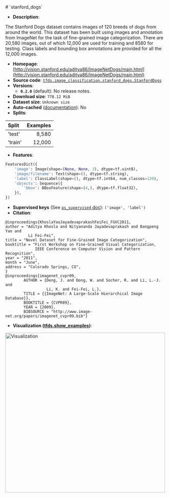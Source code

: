 <div itemscope itemtype="http://schema.org/Dataset">
  <div itemscope itemprop="includedInDataCatalog" itemtype="http://schema.org/DataCatalog">
    <meta itemprop="name" content="TensorFlow Datasets" />
  </div>
  <meta itemprop="name" content="stanford_dogs" />
  <meta itemprop="description" content="The Stanford Dogs dataset contains images of 120 breeds of dogs from around&#10;the world. This dataset has been built using images and annotation from&#10;ImageNet for the task of fine-grained image categorization. There are&#10;20,580 images, out of which 12,000 are used for training and 8580 for&#10;testing. Class labels and bounding box annotations are provided&#10;for all the 12,000 images.&#10;&#10;To use this dataset:&#10;&#10;```python&#10;import tensorflow_datasets as tfds&#10;&#10;ds = tfds.load(&#x27;stanford_dogs&#x27;, split=&#x27;train&#x27;)&#10;for ex in ds.take(4):&#10;  print(ex)&#10;```&#10;&#10;See [the guide](https://www.tensorflow.org/datasets/overview) for more&#10;informations on [tensorflow_datasets](https://www.tensorflow.org/datasets).&#10;&#10;&lt;img src=&quot;https://storage.googleapis.com/tfds-data/visualization/stanford_dogs-0.2.0.png&quot; alt=&quot;Visualization&quot; width=&quot;500px&quot;&gt;&#10;&#10;" />
  <meta itemprop="url" content="https://www.tensorflow.org/datasets/catalog/stanford_dogs" />
  <meta itemprop="sameAs" content="http://vision.stanford.edu/aditya86/ImageNetDogs/main.html" />
  <meta itemprop="citation" content="@inproceedings{KhoslaYaoJayadevaprakashFeiFei_FGVC2011,&#10;author = &quot;Aditya Khosla and Nityananda Jayadevaprakash and Bangpeng Yao and&#10;          Li Fei-Fei&quot;,&#10;title = &quot;Novel Dataset for Fine-Grained Image Categorization&quot;,&#10;booktitle = &quot;First Workshop on Fine-Grained Visual Categorization,&#10;             IEEE Conference on Computer Vision and Pattern Recognition&quot;,&#10;year = &quot;2011&quot;,&#10;month = &quot;June&quot;,&#10;address = &quot;Colorado Springs, CO&quot;,&#10;}&#10;@inproceedings{imagenet_cvpr09,&#10;        AUTHOR = {Deng, J. and Dong, W. and Socher, R. and Li, L.-J. and&#10;                  Li, K. and Fei-Fei, L.},&#10;        TITLE = {{ImageNet: A Large-Scale Hierarchical Image Database}},&#10;        BOOKTITLE = {CVPR09},&#10;        YEAR = {2009},&#10;        BIBSOURCE = &quot;http://www.image-net.org/papers/imagenet_cvpr09.bib&quot;}" />
</div>
# `stanford_dogs`

*   **Description**:

The Stanford Dogs dataset contains images of 120 breeds of dogs from around the
world. This dataset has been built using images and annotation from ImageNet for
the task of fine-grained image categorization. There are 20,580 images, out of
which 12,000 are used for training and 8580 for testing. Class labels and
bounding box annotations are provided for all the 12,000 images.

*   **Homepage**:
    [http://vision.stanford.edu/aditya86/ImageNetDogs/main.html](http://vision.stanford.edu/aditya86/ImageNetDogs/main.html)
*   **Source code**:
    [`tfds.image_classification.stanford_dogs.StanfordDogs`](https://github.com/tensorflow/datasets/tree/master/tensorflow_datasets/image_classification/stanford_dogs.py)
*   **Versions**:
    *   **`0.2.0`** (default): No release notes.
*   **Download size**: `778.12 MiB`
*   **Dataset size**: `Unknown size`
*   **Auto-cached**
    ([documentation](https://www.tensorflow.org/datasets/performances#auto-caching)):
    No
*   **Splits**:

Split   | Examples
:------ | -------:
'test'  | 8,580
'train' | 12,000

*   **Features**:

```python
FeaturesDict({
    'image': Image(shape=(None, None, 3), dtype=tf.uint8),
    'image/filename': Text(shape=(), dtype=tf.string),
    'label': ClassLabel(shape=(), dtype=tf.int64, num_classes=120),
    'objects': Sequence({
        'bbox': BBoxFeature(shape=(4,), dtype=tf.float32),
    }),
})
```

*   **Supervised keys** (See
    [`as_supervised` doc](https://www.tensorflow.org/datasets/api_docs/python/tfds/load#args)):
    `('image', 'label')`
*   **Citation**:

```
@inproceedings{KhoslaYaoJayadevaprakashFeiFei_FGVC2011,
author = "Aditya Khosla and Nityananda Jayadevaprakash and Bangpeng Yao and
          Li Fei-Fei",
title = "Novel Dataset for Fine-Grained Image Categorization",
booktitle = "First Workshop on Fine-Grained Visual Categorization,
             IEEE Conference on Computer Vision and Pattern Recognition",
year = "2011",
month = "June",
address = "Colorado Springs, CO",
}
@inproceedings{imagenet_cvpr09,
        AUTHOR = {Deng, J. and Dong, W. and Socher, R. and Li, L.-J. and
                  Li, K. and Fei-Fei, L.},
        TITLE = {{ImageNet: A Large-Scale Hierarchical Image Database}},
        BOOKTITLE = {CVPR09},
        YEAR = {2009},
        BIBSOURCE = "http://www.image-net.org/papers/imagenet_cvpr09.bib"}
```

*   **Visualization
    ([tfds.show_examples](https://www.tensorflow.org/datasets/api_docs/python/tfds/visualization/show_examples))**:

<img src="https://storage.googleapis.com/tfds-data/visualization/stanford_dogs-0.2.0.png" alt="Visualization" width="500px">
